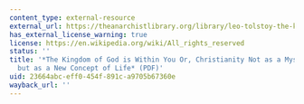 ```yaml
---
content_type: external-resource
external_url: https://theanarchistlibrary.org/library/leo-tolstoy-the-kingdom-of-god-is-within-you.pdf
has_external_license_warning: true
license: https://en.wikipedia.org/wiki/All_rights_reserved
status: ''
title: '*The Kingdom of God is Within You Or, Christianity Not as a Mystical Teaching
  but as a New Concept of Life* (PDF)'
uid: 23664abc-eff0-454f-891c-a9705b67360e
wayback_url: ''
---
```

